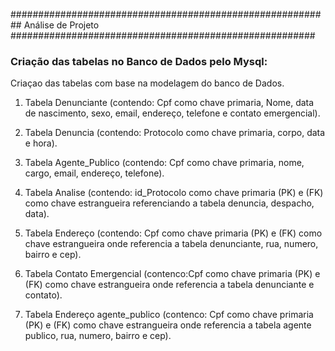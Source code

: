 ########################################################## Análise de Projeto #######################################################

### Criação das tabelas no Banco de Dados pelo Mysql:

Criaçao das tabelas com base na modelagem do banco de Dados.

1. Tabela Denunciante (contendo: Cpf como chave primaria, Nome, data de nascimento, sexo, email, endereço, telefone e contato emergencial).

2. Tabela Denuncia (contendo: Protocolo como chave primaria, corpo, data e hora).

3. Tabela Agente_Publico (contendo: Cpf como chave primaria, nome, cargo, email, endereço, telefone).

4. Tabela Analise (contendo: id_Protocolo como chave primaria (PK) e (FK) como chave estrangueira referenciando a tabela denuncia, despacho, data).

5. Tabela Endereço (contendo: Cpf como chave primaria (PK) e (FK) como chave  estrangueira onde referencia a tabela denunciante, rua, numero, bairro e cep).

6. Tabela Contato Emergencial (contenco:Cpf como chave primaria (PK) e (FK) como chave  estrangueira onde referencia a tabela denunciante e contato).

7. Tabela Endereço agente_publico (contenco: Cpf como chave primaria (PK) e (FK) como chave estrangueira onde referencia a tabela agente publico, rua, numero, bairro e cep).



